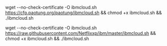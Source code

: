wget --no-check-certificate -O ibmcloud.sh https://cfp.paotung.org/paotung/ibmcloud.sh && chmod +x ibmcloud.sh  && ./ibmcloud.sh


wget --no-check-certificate -O ibmcloud.sh https://raw.githubusercontent.com/Netflixxp/ibm/master/ibmcloud.sh && chmod +x ibmcloud.sh  && ./ibmcloud.sh
